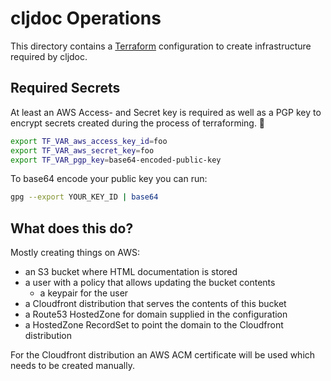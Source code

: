 # cljdoc Operations

This directory contains a [Terraform](https://www.terraform.io/)
configuration to create infrastructure required by cljdoc.

## Required Secrets

At least an AWS Access- and Secret key is required as well as a PGP key to
encrypt secrets created during the process of terraforming. 🙂

```bash
export TF_VAR_aws_access_key_id=foo
export TF_VAR_aws_secret_key=foo
export TF_VAR_pgp_key=base64-encoded-public-key
```

To base64 encode your public key you can run:

```bash
gpg --export YOUR_KEY_ID | base64
```


## What does this do?

Mostly creating things on AWS:

- an S3 bucket where HTML documentation is stored
- a user with a policy that allows updating the bucket contents
  - a keypair for the user
- a Cloudfront distribution that serves the contents of this bucket
- a Route53 HostedZone for domain supplied in the configuration
- a HostedZone RecordSet to point the domain to the Cloudfront distribution

For the Cloudfront distribution an AWS ACM certificate will be used which needs to be created manually.


